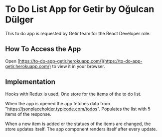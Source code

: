 # To Do List App for Getir by Oğulcan Dülger

This to do app is requested by Getir team for the React Developer role.

## How To Access the App

Open [https://to-do-app-getir.herokuapp.com/](https://to-do-app-getir.herokuapp.com/) to view it in your browser.


## Implementation

Hooks with Redux is used. 
One store for the items of the to do list.

When the app is opened the app fetches data from "https://jsonplaceholder.typicode.com/todos". Populates the list with 5 items of the response.

When a new item is added or the statues of the items are changed, the store updates itself. The app component renders itself after every update.